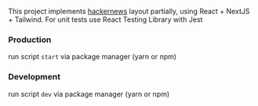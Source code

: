 This project implements [hackernews](https://news.ycombinator.com) layout partially, using React + NextJS + Tailwind.
For unit tests use React Testing Library with Jest

### Production

run script `start` via package manager (yarn or npm)

### Development

run script `dev` via package manager (yarn or npm)